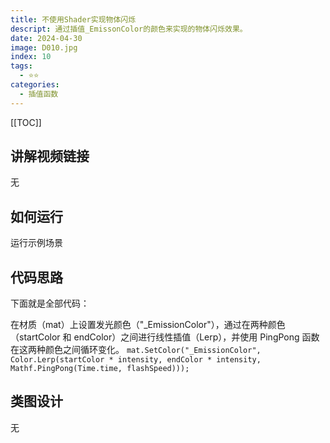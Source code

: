 ```yaml
---
title: 不使用Shader实现物体闪烁
descript: 通过插值_EmissonColor的颜色来实现的物体闪烁效果。
date: 2024-04-30
image: D010.jpg
index: 10
tags:
  - ⭐️⭐️
categories:
  - 插值函数
---
```


[[TOC]]

## 讲解视频链接
无

## 如何运行
运行示例场景

## 代码思路

下面就是全部代码：

在材质（mat）上设置发光颜色（"_EmissionColor"），通过在两种颜色（startColor 和 endColor）之间进行线性插值（Lerp），并使用 PingPong 函数在这两种颜色之间循环变化。
`mat.SetColor("_EmissionColor", Color.Lerp(startColor * intensity, endColor * intensity, Mathf.PingPong(Time.time, flashSpeed)));`

## 类图设计
无
